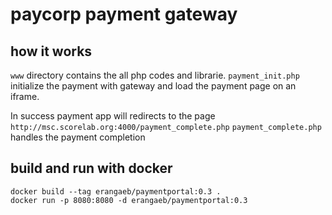 # paycorp payment gateway 

## how it works

`www` directory contains the all php codes and librarie.  `payment_init.php` 
initialize the payment with gateway and load the payment page on an iframe. 

In success payment app will redirects to the page `http://msc.scorelab.org:4000/payment_complete.php`
`payment_complete.php` handles the payment completion


## build and run with docker

```
docker build --tag erangaeb/paymentportal:0.3 .
docker run -p 8080:8080 -d erangaeb/paymentportal:0.3
```
